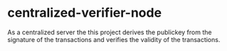 # centralized-verifier-node
As a centralized server the this project derives the publickey from the signature of the transactions and verifies the validity of the transactions.

